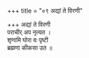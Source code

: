 +++
title = "०९ अद्यां ते विरणी"

+++
अद्यां ते विरणी  
पराचीर् अप नृत्यत ।  
शृणामि घोरा वः पृष्टी  
ब्रह्मणा कीकसा उत ॥